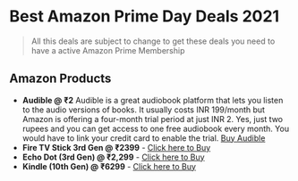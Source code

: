 # Best Amazon Prime Day Deals 2021
> All this deals are subject to change to get these deals you need to have a active Amazon Prime Membership 
## Amazon Products
- **Audible @ ₹2** Audible is a great audiobook platform that lets you listen to the audio versions of books. It usually costs INR 199/month but Amazon is offering a four-month trial period at just INR 2. Yes, just two rupees and you can get access to one free audiobook every month. You would have to link your credit card to enable the trial.
[Buy Audible](https://amzn.to/3i1TDeW)
- **Fire TV Stick 3rd Gen @ ₹2399** - [Click here to Buy](https://amzn.to/3eXM32W)
- **Echo Dot (3rd Gen) @ ₹2,299** - [Click here to Buy](https://amzn.to/3kX470X)
- **Kindle (10th Gen) @ ₹6299** - [Click here to Buy](https://amzn.to/3zQ7XNN)
